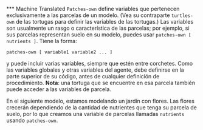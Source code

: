 ﻿*** Machine Translated
`Patches-own` define variables que pertenecen exclusivamente a las parcelas de un modelo. (Vea su contraparte `turtles-own` de las tortugas para definir las variables de las tortugas.) Las variables son usualmente un rasgo o característica de las parcelas; por ejemplo, si sus parcelas representan suelo en su modelo, puedes usar `patches-own [ nutrients ]`. Tiene la forma:

```patches-own [ variable1 variable2 ... ] ```

y puede incluir varias variables, siempre que estén entre corchetes. Como las variables globales y otras variables del agente, debe definirse en la parte superior de su código, antes de cualquier definición de procedimiento. **Nota**: una tortuga que se encuentre en esa parcela también puede acceder a las variables de parcela.

En el siguiente modelo, estamos modelando un jardín con flores. Las flores crecerán dependiendo de la cantidad de nutrientes que tenga su parcela de suelo, por lo que creamos una variable de parcelas llamadas `nutrients` usando `patches-own`.